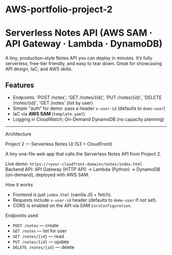 # AWS-portfolio-project-2
# Serverless Notes API (AWS SAM · API Gateway · Lambda · DynamoDB)

A tiny, production-style Notes API you can deploy in minutes. It’s fully serverless, free-tier friendly, and easy to tear down. Great for showcasing API design, IaC, and AWS skills.

## Features
- Endpoints: 'POST /notes', 'GET /notes/{id}\', 'PUT /notes/{id}', 'DELETE /notes/{id}', 'GET /notes' (list by user)
- Simple “auth” for demo: pass a header `x-user-id` (defaults to `demo-user`)
- IaC via **AWS SAM** (`template.yaml`)
- Logging in CloudWatch; On-Demand DynamoDB (no capacity planning)

---

Architecture

Project 2 — Serverless Notes UI (S3 + CloudFront)

A tiny one-file web app that calls the Serverless Notes API from Project 2.

Live demo: `https://<your-cloudfront-domain>/notes/index.html`  
Backend API: API Gateway (HTTP API) → Lambda (Python) → DynamoDB (on-demand), deployed with AWS SAM.

How it works
- Frontend is just `index.html` (vanilla JS + fetch).
- Requests include `x-user-id` header (defaults to `demo-user` if not set).
- CORS is enabled on the API via SAM `CorsConfiguration`.

Endpoints used
- `POST /notes` — create
- `GET /notes` — list for user
- `GET /notes/{id}` — read
- `PUT /notes/{id}` — update
- `DELETE /notes/{id}` — delete


